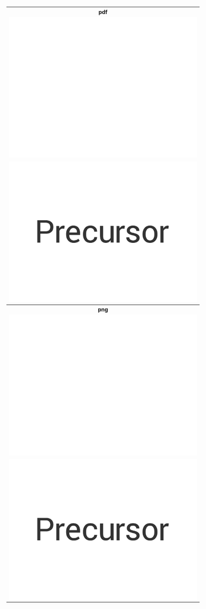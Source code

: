 <table>
  <tr>
    <th>pdf</th>
  </tr>
  <tr>
    <td>
      <a href="white.pdf">
        <img src="white.png"/>
      </a>
    </td>
  </tr>
  <tr>
    <td>
      <a href="black.pdf">
        <img src="black.png"/>
      </a>
    </td>
  </tr>
  <tr>
    <th>png</th>
  </tr>
  <tr>
    <td>
      <a href="white.png">
        <img src="white.png"/>
      </a>
    </td>
  </tr>
  <tr>
    <td>
      <a href="black.png">
        <img src="black.png"/>
      </a>
    </td>
  </tr>
</table>
